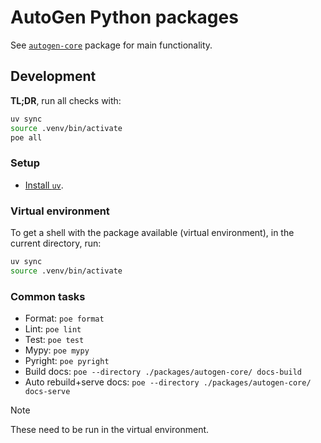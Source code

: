 # AutoGen Python packages

See [`autogen-core`](./packages/autogen-core/) package for main functionality.


## Development

**TL;DR**, run all checks with:

```sh
uv sync
source .venv/bin/activate
poe all
```

### Setup

- [Install `uv`](https://docs.astral.sh/uv/getting-started/installation/).

### Virtual environment

To get a shell with the package available (virtual environment),
in the current directory,
run:

```sh
uv sync
source .venv/bin/activate
```

### Common tasks

- Format: `poe format`
- Lint: `poe lint`
- Test: `poe test`
- Mypy: `poe mypy`
- Pyright: `poe pyright`
- Build docs: `poe --directory ./packages/autogen-core/ docs-build`
- Auto rebuild+serve docs: `poe --directory ./packages/autogen-core/ docs-serve`

> [!NOTE]
> These need to be run in the virtual environment.

